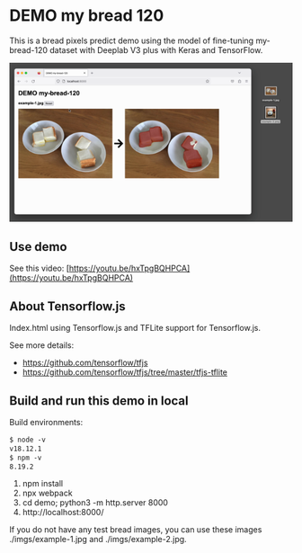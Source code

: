 # DEMO my bread 120

This is a bread pixels predict demo using the model of fine-tuning my-bread-120 dataset with Deeplab V3 plus with Keras and TensorFlow.

![demo](imgs/demo.png)


## Use demo

See this video: [https://youtu.be/hxTpgBQHPCA](https://youtu.be/hxTpgBQHPCA)


## About Tensorflow.js

Index.html using Tensorflow.js and TFLite support for Tensorflow.js.

See more details:
- https://github.com/tensorflow/tfjs
- https://github.com/tensorflow/tfjs/tree/master/tfjs-tflite


## Build and run this demo in local

Build environments:

```
$ node -v
v18.12.1
$ npm -v
8.19.2
```

1. npm install
2. npx webpack
3. cd demo; python3 -m http.server 8000
4. http://localhost:8000/

If you do not have any test bread images, you can use these images ./imgs/example-1.jpg and ./imgs/example-2.jpg.
